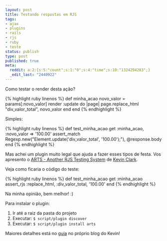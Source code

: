 ```yaml
---
layout: post
title: Testando respostas em RJS
tags:
- ajax
- plugins
- rails
- rjs
- ruby
- teste
status: publish
type: post
published: true
meta:
  reddit: a:2:{s:5:"count";s:1:"0";s:4:"time";s:10:"1324294283";}
  _edit_last: "2440922"
---
```

Como testar o render desta ação?

{% highlight ruby linenos %}
def minha_acao
  novo_valor = params[:novo_valor]
  render :update do |page|
    page.replace_html "div_valor_total", novo_valor
  end
end
{% endhighlight %}

Simples:

{% highlight ruby linenos %}
def test_minha_acao
  get :minha_acao, :novo_valor => '100.00'
  assert_match Regexp.new("Element.update('div_valor_total', '100.00');"), @response.body
end
{% endhighlight %}

Mas achei um plugin muito legal que ajuda a fazer esses tipos de festa. Vos apresento o [ARTS - Another RJS Testing System](://glu.ttono.us/articles/2006/05/29/guide-test-driven-rjs-with-arts) de [Kevin Clark](://glu.ttono.us/).

Veja como ficaria o código do teste:

{% highlight ruby linenos %}
def test_minha_acao
  get :minha_acao
  assert_rjs :replace_html, :div_valor_total, '100.00'
end
{% endhighlight %}

Na minha opinião, bem melhor! :)

Para instalar o plugin:

1. Ir até a raiz da pasta do projeto
1. Executar: `$ script/plugin discover`
1. Executar: `$ script/plugin install arts`

Maiores detalhes está no [guia](://glu.ttono.us/articles/2006/05/29/guide-test-driven-rjs-with-arts) no próprio blog do Kevin!
